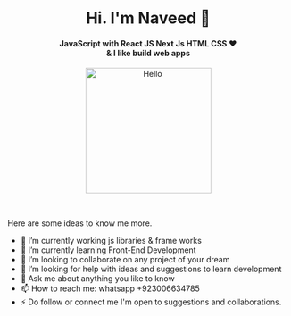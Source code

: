 <h1 align="center">Hi. I'm Naveed 👋</h1>
                            
<h4 align="center"> JavaScript with React JS Next Js HTML CSS ❤️ <br> & I like build web apps</h4>

<p align="center"><a href="https://avipatilweb.ml/"><img src="https://sdk.bitmoji.com/render/panel/20054902-540794643_12-s5-v1.png?transparent=1&palette=1&scale=2" alt="Hello" width="225" height="225"/></a></p><br>

Here are some ideas to know me more. 

- 🔭 I’m currently working js libraries & frame works
- 🌱 I’m currently learning Front-End Development 
- 👯 I’m looking to collaborate on any project of your dream
- 🤔 I’m looking for help with ideas and suggestions to learn development 
- 💬 Ask me about anything you like to know 
- 📫 How to reach me: whatsapp +923006634785
- ⚡ Do follow or connect me I'm open to suggestions and collaborations. 
